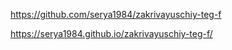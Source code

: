 
https://github.com/serya1984/zakrivayuschiy-teg-f

 https://serya1984.github.io/zakrivayuschiy-teg-f/
